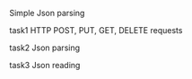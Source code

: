 Simple Json parsing

task1
HTTP POST, PUT, GET, DELETE requests

task2
Json parsing

task3
Json reading